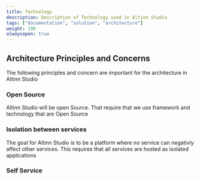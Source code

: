 ```yaml
---
title: Technology
description: Description of Technology used in Altinn Studio
tags: ["documentation", "solution", "architecture"]
weight: 100
alwaysopen: true
---
```






## Architecture Principles and Concerns
The following principles and concern are important for the architecture in Altinn Studio

### Open Source
Altinn Studio will be open Source. That require that we use framework and technology that are Open Source

### Isolation between services
The goal for Altinn Studio is to be a platform where no service can negativly affect other services. This requires that 
all services are hosted as isolated applications

### Self Service





